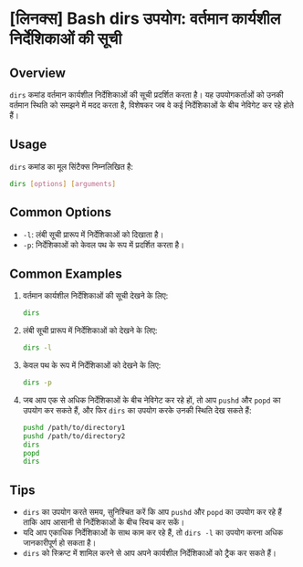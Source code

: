 # [लिनक्स] Bash dirs उपयोग: वर्तमान कार्यशील निर्देशिकाओं की सूची

## Overview
`dirs` कमांड वर्तमान कार्यशील निर्देशिकाओं की सूची प्रदर्शित करता है। यह उपयोगकर्ताओं को उनकी वर्तमान स्थिति को समझने में मदद करता है, विशेषकर जब वे कई निर्देशिकाओं के बीच नेविगेट कर रहे होते हैं।

## Usage
`dirs` कमांड का मूल सिंटैक्स निम्नलिखित है:

```bash
dirs [options] [arguments]
```

## Common Options
- `-l`: लंबी सूची प्रारूप में निर्देशिकाओं को दिखाता है।
- `-p`: निर्देशिकाओं को केवल पथ के रूप में प्रदर्शित करता है।

## Common Examples
1. वर्तमान कार्यशील निर्देशिकाओं की सूची देखने के लिए:
   ```bash
   dirs
   ```

2. लंबी सूची प्रारूप में निर्देशिकाओं को देखने के लिए:
   ```bash
   dirs -l
   ```

3. केवल पथ के रूप में निर्देशिकाओं को देखने के लिए:
   ```bash
   dirs -p
   ```

4. जब आप एक से अधिक निर्देशिकाओं के बीच नेविगेट कर रहे हों, तो आप `pushd` और `popd` का उपयोग कर सकते हैं, और फिर `dirs` का उपयोग करके उनकी स्थिति देख सकते हैं:
   ```bash
   pushd /path/to/directory1
   pushd /path/to/directory2
   dirs
   popd
   dirs
   ```

## Tips
- `dirs` का उपयोग करते समय, सुनिश्चित करें कि आप `pushd` और `popd` का उपयोग कर रहे हैं ताकि आप आसानी से निर्देशिकाओं के बीच स्विच कर सकें।
- यदि आप एकाधिक निर्देशिकाओं के साथ काम कर रहे हैं, तो `dirs -l` का उपयोग करना अधिक जानकारीपूर्ण हो सकता है।
- `dirs` को स्क्रिप्ट में शामिल करने से आप अपने कार्यशील निर्देशिकाओं को ट्रैक कर सकते हैं।